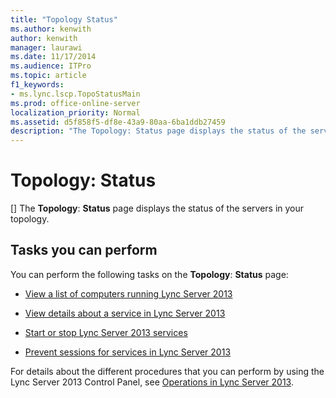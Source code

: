```yaml
---
title: "Topology Status"
ms.author: kenwith
author: kenwith
manager: laurawi
ms.date: 11/17/2014
ms.audience: ITPro
ms.topic: article
f1_keywords:
- ms.lync.lscp.TopoStatusMain
ms.prod: office-online-server
localization_priority: Normal
ms.assetid: d5f858f5-df8e-43a9-80aa-6ba1ddb27459
description: "The Topology: Status page displays the status of the servers in your topology."
---
```


# Topology: Status
[]
The **Topology**: **Status** page displays the status of the servers in your topology. 
  
## Tasks you can perform

You can perform the following tasks on the **Topology**: **Status** page: 
  
- [View a list of computers running Lync Server 2013](view-a-list-of-computers-running-lync-server-2013.md)
    
- [View details about a service in Lync Server 2013](view-details-about-a-service.md)
    
- [Start or stop Lync Server 2013 services](start-or-stop-lync-server-2013-services.md)
    
- [Prevent sessions for services in Lync Server 2013](prevent-sessions-for-services.md)
    
For details about the different procedures that you can perform by using the Lync Server 2013 Control Panel, see [Operations in Lync Server 2013](operations.md).
  

